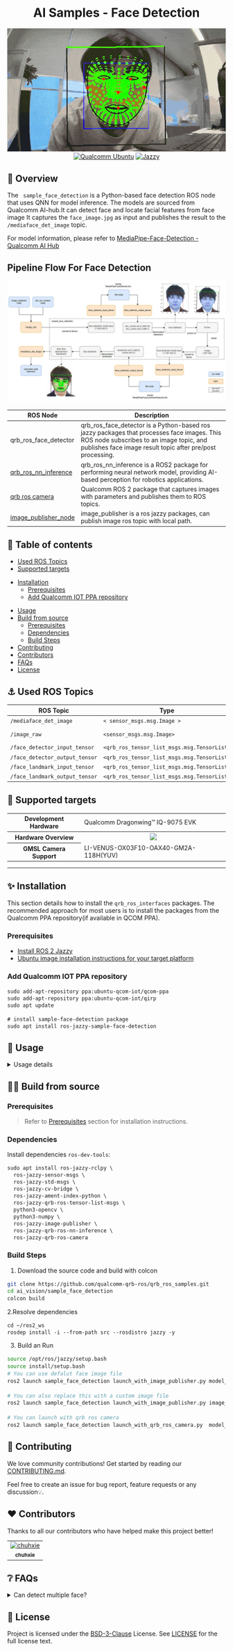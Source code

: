 <div align="center">
  <h1>AI Samples - Face Detection</h1>
  <img src="./resource/facedet_cam_output.gif" style="zoom:80%;" />      
  <a href="https://ubuntu.com/download/qualcomm-iot" target="_blank"><img src="https://img.shields.io/badge/Qualcomm%20Ubuntu-E95420?style=for-the-badge&logo=ubuntu&logoColor=white" alt="Qualcomm Ubuntu"></a>
  <a href="https://docs.ros.org/en/jazzy/" target="_blank"><img src="https://img.shields.io/badge/ROS%20Jazzy-1c428a?style=for-the-badge&logo=ros&logoColor=white" alt="Jazzy"></a>
</div>

## 👋 Overview

The ` sample_face_detection` is a Python-based face detection ROS node that uses QNN for model inference.
The models are sourced from Qualcomm AI-hub.It can detect face and locate facial features from face image
It captures the `face_image.jpg` as input and publishes the result to the `/mediaface_det_image` topic.

For model information, please refer to [MediaPipe-Face-Detection - Qualcomm AI Hub](https://aihub.qualcomm.com/iot/models/mediapipe_face?searchTerm=Media)

## Pipeline Flow For Face Detection

![](./resource/sample_face_detection_pipeline.jpg)

| ROS Node         | Description                                                  |
| ---------------- | ------------------------------------------------------------ |
| qrb_ros_face_detector | qrb_ros_face_detector is a Python-based ros jazzy packages that processes face images. This ROS node subscribes to an image topic, and publishes face image result topic after pre/post processing. |
| [qrb_ros_nn_inference](https://github.com/qualcomm-qrb-ros/qrb_ros_nn_inference) | qrb_ros_nn_inference is a ROS2 package for performing neural network model, providing AI-based perception for robotics applications. |
| [qrb ros camera](https://github.com/qualcomm-qrb-ros/qrb_ros_camera) | Qualcomm ROS 2 package that captures images with parameters and publishes them to ROS topics. |
| [image_publisher_node](https://github.com/ros-perception/image_pipeline) | image_publisher is  a ros jazzy packages, can publish image ros topic with local path. |


## 🔎 Table of contents

  * [Used ROS Topics](#-used-ros-topics)
  * [Supported targets](#-supported-targets)
  - [Installation](#-installation)
    - [Prerequisites](#--prerequisites)
    - [Add Qualcomm IOT PPA repository](#add-qualcomm-iot-ppa-repository)
  * [Usage](#-usage)
  * [Build from source](#-build-from-source)
    - [Prerequisites](#prerequisites)
    - [Dependencies](#dependencies)
    - [Build Steps](#build-steps)
  * [Contributing](#-contributing)
  * [Contributors](#%EF%B8%8F-contributors)
  * [FAQs](#-faqs)
  * [License](#-license)

## ⚓ Used ROS Topics 

| ROS Topic | Type                         | Published By     |
| --------- | ---------------------------- | ---------------- |
| `/mediaface_det_image`  | `< sensor_msgs.msg.Image > ` | `qrb_ros_face_detector` |
| `/image_raw`                   | `<sensor_msgs.msg.Image> `  | `image_publisher_node, camera_node` |
| `/face_detector_input_tensor ` | `<qrb_ros_tensor_list_msgs.msg.TensorList> ` | `qrb_ros_face_detector`     |
| `/face_detector_output_tensor ` | `<qrb_ros_tensor_list_msgs.msg.TensorList> ` | `qrb_ros_nn_inference`     |
| `/face_landmark_input_tensor ` | `<qrb_ros_tensor_list_msgs.msg.TensorList> ` | `qrb_ros_face_detector`     |
| `/face_landmark_output_tensor ` | `<qrb_ros_tensor_list_msgs.msg.TensorList> ` | `qrb_ros_nn_inference`     |

## 🎯 Supported targets

<table >
  <tr>
    <th>Development Hardware</th>
     <td>Qualcomm Dragonwing™ IQ-9075 EVK</td>
  </tr>
  <tr>
    <th>Hardware Overview</th>
    <th><a href="https://www.qualcomm.com/products/internet-of-things/industrial-processors/iq9-series/iq-9075"><img src="https://s7d1.scene7.com/is/image/dmqualcommprod/dragonwing-IQ-9075-EVK?$QC_Responsive$&fmt=png-alpha" width="160"></a></th>
  </tr>
  <tr>
    <th>GMSL Camera Support</th>
    <td>LI-VENUS-OX03F10-OAX40-GM2A-118H(YUV)</td>
  </tr>
</table>

---

## ✨ Installation
This section details how to install the `qrb_ros_interfaces` packages. The recommended approach for most users is to install the packages from the Qualcomm PPA repository(if available in QCOM PPA).  

### <a name="prereq"></a>  Prerequisites
- [Install ROS 2 Jazzy](https://docs.ros.org/en/jazzy/index.html)
- [Ubuntu image installation instructions for your target platform](https://ubuntu.com/download/qualcomm-iot)

### Add Qualcomm IOT PPA repository
```shell
sudo add-apt-repository ppa:ubuntu-qcom-iot/qcom-ppa
sudo add-apt-repository ppa:ubuntu-qcom-iot/qirp
sudo apt update

# install sample-face-detection package
sudo apt install ros-jazzy-sample-face-detection
```

## 🚀 Usage

<details>
  <summary>Usage details</summary>

```bash
# setup ros runtime environment
source /opt/ros/jazzy/setup.bash

# You can use defalut face image file
ros2 launch sample_face_detection launch_with_image_publisher.py model_path:=/opt/model/
# You can also replace this with a custom image file
ros2 launch sample_face_detection launch_with_image_publisher.py image_path:=/opt/resource/xxx.jpg model_path:=/opt/model/
or # You can launch with qrb_ros_camera lacunch file
ros2 launch sample_face_detection launch_with_qrb_ros_camera.py  model_path:=/opt/model/
```

When using this launch script, it will use the default parameters:

```py
DeclareLaunchArgument(
'image_path',
default_value=os.path.join(package_path, 'face_image.jpg'),
description='Path to the image file'
)

# Node for image_publisher
image_publisher_node = Node(
package='image_publisher',  
executable='image_publisher_node', 
namespace=namespace,
name='image_publisher_node', 
output='screen', 
parameters=[
{'filename': image_path},  
{'rate': 10.0},  # Set the publishing rate to 10 Hz
]
)
```

It will send local glasses.jpg file, and outputs image at `10` Hz. 

The output for these commands:

```
[INFO] [launch]: All log files can be found below /opt/.ros/log/1970-01-07-14-29-55-414204-qcs9075-iq-9075-evk-3111720
[INFO] [launch]: Default logging verbosity is set to INFO
[INFO] [component_container-1]: process started with pid [3111750]
[INFO] [component_container-2]: process started with pid [3111751]
[INFO] [qrb_ros_face_detector-3]: process started with pid [3111752]
[component_container-1] [INFO] [0000570595.865649109] [my_container]: Load Library: /usr/lib/libcamera_node.so
[component_container-2] [INFO] [0000570595.868632025] [image_processing_container]: Load Library: /usr/lib/libqrb_ros_inference_node.so
[component_container-2] [INFO] [0000570595.872836765] [image_processing_container]: Found class: rclcpp_components::NodeFactoryTemplate<qrb_ros::nn_inference::QrbRosInferenceNode>
[component_container-2] [INFO] [0000570595.872910671] [image_processing_container]: Instantiate class: rclcpp_components::NodeFactoryTemplate<qrb_ros::nn_inference::QrbRosInferenceNode>
[component_container-2] [QRB INFO] Loading model from binary file: /opt/model/MediaPipeFaceDetector.bin
[component_container-1] [INFO] [0000570595.882365098] [my_container]: Found class: rclcpp_components::NodeFactoryTemplate<qrb_ros::camera::CameraNode>
[component_container-1] [INFO] [0000570595.882437442] [my_container]: Instantiate class: rclcpp_components::NodeFactoryTemplate<qrb_ros::camera::CameraNode>
[component_container-1] [INFO] [0000570595.889684525] [camera_node]: QRB Camera Node statrt
[component_container-1] [INFO] [0000570595.889941557] [camera_node]: load camera intrinsic param
[component_container-1] [INFO] [0000570595.895467807] [camera_node]: system time: 570593556709625 ros time: 570595895466192 time offset: 2338756567 ns
[component_container-1] [INFO] [0000570595.896553484] [camera_node]: QRB Camera Node init success
[component_container-1] [INFO] [QMMFCamera]: start camera.
[component_container-2]  <W> Initializing HtpProvider
[component_container-2] [QRB INFO] /usr/lib/libQnnHtp.so initialize successfully
[INFO] [launch_ros.actions.load_composable_nodes]: Loaded node '/camera_node' in container '/my_container'
[component_container-2] /prj/qct/webtech_scratch20/mlg_user_admin/qaisw_source_repo/rel/qairt-2.35.0/release/snpe_src/avante-tools/prebuilt/dsp/hexagon-sdk-5.4.0/ipc/fastrpc/rpcmem/src/rpcmem_android.
c:38:dummy call to rpcmem_init, rpcmem APIs will be used from libxdsprpc
[component_container-2] [QRB INFO] Qnn device initialize successfully
[component_container-2] [QRB INFO] Initialize Qnn graph from binary file successfully
[component_container-2] [INFO] [0000570596.007669109] [nn_inference_node_face_detector]: Inference init successfully!
[INFO] [launch_ros.actions.load_composable_nodes]: Loaded node '/nn_inference_node_face_detector' in container '/image_processing_container'
[component_container-2] [INFO] [0000570596.010963119] [image_processing_container]: Found class: rclcpp_components::NodeFactoryTemplate<qrb_ros::nn_inference::QrbRosInferenceNode>
[component_container-2] [INFO] [0000570596.011018327] [image_processing_container]: Instantiate class: rclcpp_components::NodeFactoryTemplate<qrb_ros::nn_inference::QrbRosInferenceNode>
[component_container-2] [QRB INFO] Loading model from binary file: /opt/model/MediaPipeFaceLandmarkDetector.bin
[component_container-2] [QRB INFO] /usr/lib/libQnnHtp.so initialize successfully
[component_container-2] [QRB INFO] Qnn device initialize successfully
[component_container-2] [QRB INFO] Initialize Qnn graph from binary file successfully
[INFO] [launch_ros.actions.load_composable_nodes]: Loaded node '/nn_inference_node_face_landmark' in container '/image_processing_container'
[component_container-2] [INFO] [0000570596.049267234] [nn_inference_node_face_landmark]: Inference init successfully!
[qrb_ros_face_detector-3] [INFO] [0000570596.132309786] [mediaface_det_node]: MODEL_PATH set to: /opt/model/
[qrb_ros_face_detector-3] [INFO] [0000570596.133496557] [mediaface_det_node]: init done~
[qrb_ros_face_detector-3] [INFO] [0000570596.401828900] [mediaface_det_node]: Received image on image_raw topic
[qrb_ros_face_detector-3] [INFO] [0000570596.409178744] [mediaface_det_node]: Processed for face detection, publishing TensorList
[component_container-2] [INFO] [0000570596.424597494] [nn_inference_node_face_detector]: Got model input data, start executing inference...
[component_container-2] [INFO] [0000570596.428739734] [nn_inference_node_face_detector]: Inference execute successfully!
[component_container-2] [INFO] [0000570596.428851244] [nn_inference_node_face_detector]: Publish the inference result...
[qrb_ros_face_detector-3] [INFO] [0000570596.429197390] [mediaface_det_node]: Already processing an image, skipping this one.
[qrb_ros_face_detector-3] [INFO] [0000570596.430287390] [mediaface_det_node]: Received TensorList on face_detector_output_tensor

```

Then you can check the /mediaface_det_image ROS topic in rviz.

</details>

## 👨‍💻 Build from source

### Prerequisites
>Refer to [Prerequisites](#prereq) section for installation instructions.

### Dependencies
Install dependencies `ros-dev-tools`:
```shell
sudo apt install ros-jazzy-rclpy \
  ros-jazzy-sensor-msgs \
  ros-jazzy-std-msgs \
  ros-jazzy-cv-bridge \
  ros-jazzy-ament-index-python \
  ros-jazzy-qrb-ros-tensor-list-msgs \
  python3-opencv \
  python3-numpy \
  ros-jazzy-image-publisher \
  ros-jazzy-qrb-ros-nn-inference \
  ros-jazzy-qrb-ros-camera
```

### Build Steps

1. Download the source code and build with colcon

```bash
git clone https://github.com/qualcomm-qrb-ros/qrb_ros_samples.git
cd ai_vision/sample_face_detection
colcon build
```

2.Resolve dependencies

```shell
cd ~/ros2_ws
rosdep install -i --from-path src --rosdistro jazzy -y
```

3. Build an Run

```bash
source /opt/ros/jazzy/setup.bash
source install/setup.bash
# You can use defalut face image file
ros2 launch sample_face_detection launch_with_image_publisher.py model_path:=/opt/model/

# You can also replace this with a custom image file
ros2 launch sample_face_detection launch_with_image_publisher.py image_path:=/opt/resource/xxx.jpg model_path:=/opt/model/

# You can launch with qrb ros camera
ros2 launch sample_face_detection launch_with_qrb_ros_camera.py  model_path:=/opt/model/
```

## 🤝 Contributing

We love community contributions! Get started by reading our [CONTRIBUTING.md](CONTRIBUTING.md).

Feel free to create an issue for bug report, feature requests or any discussion💡.

## ❤️ Contributors

Thanks to all our contributors who have helped make this project better!

<table>
  <tr>
    <td align="center"><a href="https://github.com/chuhxie"><img src="https://avatars.githubusercontent.com/u/205736874?v=4" size="32"  width="32" height="32" alt="chuhxie"/><br /><sub><b>chuhxie</b></sub></a></td>
  </tr>
</table>


## ❔ FAQs

<details>
<summary>Can detect multiple face?</summary><br>
No,it can only support single face detection.
</details>


## 📜 License

Project is licensed under the [BSD-3-Clause](https://spdx.org/licenses/BSD-3-Clause.html) License. See [LICENSE](./LICENSE) for the full license text.
